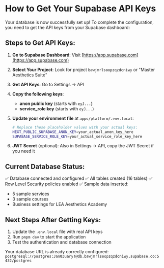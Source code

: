 # How to Get Your Supabase API Keys

Your database is now successfully set up! To complete the configuration, you need to get the API keys from your Supabase dashboard:

## Steps to Get API Keys:

1. **Go to Supabase Dashboard**: Visit [https://app.supabase.com](https://app.supabase.com)

2. **Select Your Project**: Look for project `bawjmrlsoopzqzdcniwy` or "Master Aesthetics Suite"

3. **Get API Keys**: Go to Settings → API

4. **Copy the following keys**:
   - **anon public key** (starts with `eyJ...`)
   - **service_role key** (starts with `eyJ...`)

5. **Update your environment file** at `apps/platform/.env.local`:
   ```bash
   # Replace these placeholder values with your actual keys:
   NEXT_PUBLIC_SUPABASE_ANON_KEY=your_actual_anon_key_here
   SUPABASE_SERVICE_ROLE_KEY=your_actual_service_role_key_here
   ```

6. **JWT Secret** (optional): Also in Settings → API, copy the JWT Secret if you need it

## Current Database Status:
✅ Database connected and configured
✅ All tables created (16 tables)
✅ Row Level Security policies enabled
✅ Sample data inserted:
   - 5 sample services
   - 3 sample courses  
   - Business settings for LEA Aesthetics Academy

## Next Steps After Getting Keys:
1. Update the `.env.local` file with real API keys
2. Run `pnpm dev` to start the application
3. Test the authentication and database connection

Your database URL is already correctly configured:
`postgresql://postgres:Jan03uary!@db.bawjmrlsoopzqzdcniwy.supabase.co:5432/postgres`
